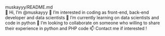 muskayyy/README.md <br>
👋 Hi, I’m @muskayyy 
👀 I’m interested in coding as front-end, back-end developer and data scientists
🌱 I’m currently learning on data scientists and code in python 
💞️ I’m looking to collaborate on someone who willing to share their experience in python and PHP code 
📫 Contact me if interested !
